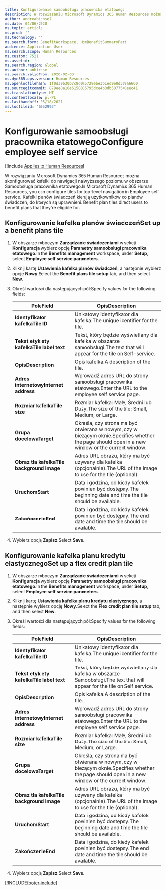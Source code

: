 ```yaml
---
title: Konfigurowanie samoobsługi pracownika etatowego
description: W rozwiązaniu Microsoft Dynamics 365 Human Resources można skonfigurować kafelki do nawigacji najwyższego poziomu w obszarze Samoobsługa pracownika etatowego.
author: andreabichsel
ms.date: 04/06/2020
ms.topic: article
ms.prod: ''
ms.technology: ''
ms.search.form: BenefitWorkspace, HcmBenefitSummaryPart
audience: Application User
ms.search.scope: Human Resources
ms.custom: 7521
ms.assetid: ''
ms.search.region: Global
ms.author: anbichse
ms.search.validFrom: 2020-02-03
ms.dyn365.ops.version: Human Resources
ms.openlocfilehash: 1f0d39b30b7c8d0a5729ebe3b1ed9e0d569a6660
ms.sourcegitcommit: 879ee8a10e6158885795dce4b3db5077540eec41
ms.translationtype: HT
ms.contentlocale: pl-PL
ms.lasthandoff: 05/18/2021
ms.locfileid: "6052992"
---
```

# <a name="configure-employee-self-service"></a><span data-ttu-id="6edc6-103">Konfigurowanie samoobsługi pracownika etatowego</span><span class="sxs-lookup"><span data-stu-id="6edc6-103">Configure employee self service</span></span>

[!include [Applies to Human Resources](../includes/applies-to-hr.md)]

<span data-ttu-id="6edc6-104">W rozwiązaniu Microsoft Dynamics 365 Human Resources można skonfigurować kafelki do nawigacji najwyższego poziomu w obszarze Samoobsługa pracownika etatowego.</span><span class="sxs-lookup"><span data-stu-id="6edc6-104">In Microsoft Dynamics 365 Human Resources, you can configure tiles for top-level navigation in Employee self service.</span></span> <span data-ttu-id="6edc6-105">Kafelki planów świadczeń kierują użytkowników do planów świadczeń, do których są uprawnieni..</span><span class="sxs-lookup"><span data-stu-id="6edc6-105">Benefit plan tiles direct users to benefit plans that they're eligible for.</span></span>

## <a name="set-up-a-benefit-plans-tile"></a><span data-ttu-id="6edc6-106">Konfigurowanie kafelka planów świadczeń</span><span class="sxs-lookup"><span data-stu-id="6edc6-106">Set up a benefit plans tile</span></span>

1. <span data-ttu-id="6edc6-107">W obszarze roboczym **Zarządzanie świadczeniami** w sekcji **Konfiguracja** wybierz opcję **Parametry samoobsługi pracownika etatowego**.</span><span class="sxs-lookup"><span data-stu-id="6edc6-107">In the **Benefits management** workspace, under **Setup**, select **Employee self service parameters**.</span></span>

2. <span data-ttu-id="6edc6-108">Kliknij kartę **Ustawienia kafelka planów świadczeń**, a następnie wybierz opcję **Nowy**.</span><span class="sxs-lookup"><span data-stu-id="6edc6-108">Select the **Benefit plans tile setup** tab, and then select **New**.</span></span>

3. <span data-ttu-id="6edc6-109">Określ wartości dla następujących pól:</span><span class="sxs-lookup"><span data-stu-id="6edc6-109">Specify values for the following fields:</span></span>

   | <span data-ttu-id="6edc6-110">Pole</span><span class="sxs-lookup"><span data-stu-id="6edc6-110">Field</span></span> | <span data-ttu-id="6edc6-111">Opis</span><span class="sxs-lookup"><span data-stu-id="6edc6-111">Description</span></span> |
   | --- | --- |
   | <span data-ttu-id="6edc6-112">**Identyfikator kafelka**</span><span class="sxs-lookup"><span data-stu-id="6edc6-112">**Tile ID**</span></span> | <span data-ttu-id="6edc6-113">Unikatowy identyfikator dla kafelka.</span><span class="sxs-lookup"><span data-stu-id="6edc6-113">The unique identifier for the tile.</span></span> |
   | <span data-ttu-id="6edc6-114">**Tekst etykiety kafelka**</span><span class="sxs-lookup"><span data-stu-id="6edc6-114">**Tile label text**</span></span> | <span data-ttu-id="6edc6-115">Tekst, który będzie wyświetlany dla kafelka w obszarze samoobsługi.</span><span class="sxs-lookup"><span data-stu-id="6edc6-115">The text that will appear for the tile on Self-service.</span></span> |
   | <span data-ttu-id="6edc6-116">**Opis**</span><span class="sxs-lookup"><span data-stu-id="6edc6-116">**Description**</span></span> | <span data-ttu-id="6edc6-117">Opis kafelka.</span><span class="sxs-lookup"><span data-stu-id="6edc6-117">A description of the tile.</span></span> |
   | <span data-ttu-id="6edc6-118">**Adres internetowy**</span><span class="sxs-lookup"><span data-stu-id="6edc6-118">**Internet address**</span></span> | <span data-ttu-id="6edc6-119">Wprowadź adres URL do strony samoobsługi pracownika etatowego.</span><span class="sxs-lookup"><span data-stu-id="6edc6-119">Enter the URL to the employee self service page.</span></span> |
   | <span data-ttu-id="6edc6-120">**Rozmiar kafelka**</span><span class="sxs-lookup"><span data-stu-id="6edc6-120">**Tile size**</span></span> | <span data-ttu-id="6edc6-121">Rozmiar kafelka: Mały, Średni lub Duży.</span><span class="sxs-lookup"><span data-stu-id="6edc6-121">The size of the tile: Small, Medium, or Large.</span></span> |
   | <span data-ttu-id="6edc6-122">**Grupa docelowa**</span><span class="sxs-lookup"><span data-stu-id="6edc6-122">**Target**</span></span> | <span data-ttu-id="6edc6-123">Określa, czy strona ma być otwierana w nowym, czy w bieżącym oknie.</span><span class="sxs-lookup"><span data-stu-id="6edc6-123">Specifies whether the page should open in a new window or the current window.</span></span> |
   | <span data-ttu-id="6edc6-124">**Obraz tła kafelka**</span><span class="sxs-lookup"><span data-stu-id="6edc6-124">**Tile background image**</span></span> | <span data-ttu-id="6edc6-125">Adres URL obrazu, który ma być używany dla kafelka (opcjonalnie).</span><span class="sxs-lookup"><span data-stu-id="6edc6-125">The URL of the image to use for the tile (optional).</span></span> |
   | <span data-ttu-id="6edc6-126">**Uruchom**</span><span class="sxs-lookup"><span data-stu-id="6edc6-126">**Start**</span></span> | <span data-ttu-id="6edc6-127">Data i godzina, od kiedy kafelek powinien być dostępny.</span><span class="sxs-lookup"><span data-stu-id="6edc6-127">The beginning date and time the tile should be available.</span></span> |
   | <span data-ttu-id="6edc6-128">**Zakończenie**</span><span class="sxs-lookup"><span data-stu-id="6edc6-128">**End**</span></span> | <span data-ttu-id="6edc6-129">Data i godzina, do kiedy kafelek powinien być dostępny.</span><span class="sxs-lookup"><span data-stu-id="6edc6-129">The end date and time the tile should be available.</span></span> |

4. <span data-ttu-id="6edc6-130">Wybierz opcję **Zapisz**.</span><span class="sxs-lookup"><span data-stu-id="6edc6-130">Select **Save**.</span></span>

## <a name="set-up-a-flex-credit-plan-tile"></a><span data-ttu-id="6edc6-131">Konfigurowanie kafelka planu kredytu elastycznego</span><span class="sxs-lookup"><span data-stu-id="6edc6-131">Set up a flex credit plan tile</span></span>

1. <span data-ttu-id="6edc6-132">W obszarze roboczym **Zarządzanie świadczeniami** w sekcji **Konfiguracja** wybierz opcję **Parametry samoobsługi pracownika etatowego**.</span><span class="sxs-lookup"><span data-stu-id="6edc6-132">In the **Benefits management** workspace, under **Setup**, select **Employee self service parameters**.</span></span>

2. <span data-ttu-id="6edc6-133">Kliknij kartę **Ustawienia kafelka planu kredytu elastycznego**, a następnie wybierz opcję **Nowy**.</span><span class="sxs-lookup"><span data-stu-id="6edc6-133">Select the **Flex credit plan tile setup** tab, and then select **New**.</span></span>

3. <span data-ttu-id="6edc6-134">Określ wartości dla następujących pól:</span><span class="sxs-lookup"><span data-stu-id="6edc6-134">Specify values for the following fields:</span></span>

   | <span data-ttu-id="6edc6-135">Pole</span><span class="sxs-lookup"><span data-stu-id="6edc6-135">Field</span></span> | <span data-ttu-id="6edc6-136">Opis</span><span class="sxs-lookup"><span data-stu-id="6edc6-136">Description</span></span> |
   | --- | --- |
   | <span data-ttu-id="6edc6-137">**Identyfikator kafelka**</span><span class="sxs-lookup"><span data-stu-id="6edc6-137">**Tile ID**</span></span> | <span data-ttu-id="6edc6-138">Unikatowy identyfikator dla kafelka.</span><span class="sxs-lookup"><span data-stu-id="6edc6-138">The unique identifier for the tile.</span></span> |
   | <span data-ttu-id="6edc6-139">**Tekst etykiety kafelka**</span><span class="sxs-lookup"><span data-stu-id="6edc6-139">**Tile label text**</span></span> | <span data-ttu-id="6edc6-140">Tekst, który będzie wyświetlany dla kafelka w obszarze Samoobsługi.</span><span class="sxs-lookup"><span data-stu-id="6edc6-140">The text that will appear for the tile on Self service.</span></span> |
   | <span data-ttu-id="6edc6-141">**Opis**</span><span class="sxs-lookup"><span data-stu-id="6edc6-141">**Description**</span></span> | <span data-ttu-id="6edc6-142">Opis kafelka.</span><span class="sxs-lookup"><span data-stu-id="6edc6-142">A description of the tile.</span></span> |
   | <span data-ttu-id="6edc6-143">**Adres internetowy**</span><span class="sxs-lookup"><span data-stu-id="6edc6-143">**Internet address**</span></span> | <span data-ttu-id="6edc6-144">Wprowadź adres URL do strony samoobsługi pracownika etatowego.</span><span class="sxs-lookup"><span data-stu-id="6edc6-144">Enter the URL to the employee self service page.</span></span> |
   | <span data-ttu-id="6edc6-145">**Rozmiar kafelka**</span><span class="sxs-lookup"><span data-stu-id="6edc6-145">**Tile size**</span></span> | <span data-ttu-id="6edc6-146">Rozmiar kafelka: Mały, Średni lub Duży.</span><span class="sxs-lookup"><span data-stu-id="6edc6-146">The size of the tile: Small, Medium, or Large.</span></span> |
   | <span data-ttu-id="6edc6-147">**Grupa docelowa**</span><span class="sxs-lookup"><span data-stu-id="6edc6-147">**Target**</span></span> | <span data-ttu-id="6edc6-148">Określa, czy strona ma być otwierana w nowym, czy w bieżącym oknie.</span><span class="sxs-lookup"><span data-stu-id="6edc6-148">Specifies whether the page should open in a new window or the current window.</span></span> |
   | <span data-ttu-id="6edc6-149">**Obraz tła kafelka**</span><span class="sxs-lookup"><span data-stu-id="6edc6-149">**Tile background image**</span></span> | <span data-ttu-id="6edc6-150">Adres URL obrazu, który ma być używany dla kafelka (opcjonalnie).</span><span class="sxs-lookup"><span data-stu-id="6edc6-150">The URL of the image to use for the tile (optional).</span></span> |
   | <span data-ttu-id="6edc6-151">**Uruchom**</span><span class="sxs-lookup"><span data-stu-id="6edc6-151">**Start**</span></span> | <span data-ttu-id="6edc6-152">Data i godzina, od kiedy kafelek powinien być dostępny.</span><span class="sxs-lookup"><span data-stu-id="6edc6-152">The beginning date and time the tile should be available.</span></span> |
   | <span data-ttu-id="6edc6-153">**Zakończenie**</span><span class="sxs-lookup"><span data-stu-id="6edc6-153">**End**</span></span> | <span data-ttu-id="6edc6-154">Data i godzina, do kiedy kafelek powinien być dostępny.</span><span class="sxs-lookup"><span data-stu-id="6edc6-154">The end date and time the tile should be available.</span></span> |

4. <span data-ttu-id="6edc6-155">Wybierz opcję **Zapisz**.</span><span class="sxs-lookup"><span data-stu-id="6edc6-155">Select **Save**.</span></span>


[!INCLUDE[footer-include](../includes/footer-banner.md)]
